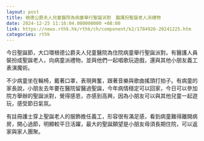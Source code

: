 ```yaml
---
layout: post
title: 根德公爵夫人兒童醫院為病童舉行聖誕派對　醫護扮聖誕老人派禮物
date: 2024-12-25 11:16:04.000000000 +08:00
link: https://news.rthk.hk/rthk/ch/component/k2/1784926-20241225.htm
categories: rthk
---
```


今日聖誕節，大口環根德公爵夫人兒童醫院為住院病童舉行聖誕派對。有醫護人員裝扮成聖誕老人，向病童派禮物，並與他們一起唱歌玩遊戲，還與其他小朋友義工表演魔術。

不少病童坐在輪椅，戴著口罩，表現興奮，跟著音樂與歌曲搖頭打拍子。有病童的家長說，小朋友去年要在醫院留醫過聖誕，今年病情穩定可以回家，今日可以參加院方舉辦的聖誕派對，覺得感恩，亦感到高興，因為小朋友可以與其他兒童一起遊玩，感受節日氣氛。

有註冊護士穿上聖誕老人的服飾擔任義工，形容很有滿足感，看到病童難得離開病房，開心過節，明顯較平日活躍，最大的聖誕願望是小朋友毋須長期住院，可以返家與家人團聚。
